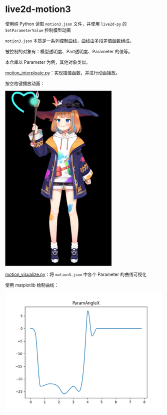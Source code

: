 # live2d-motion3

使用纯 Python 读取 `motion3.json` 文件，并使用 `live2d-py` 的 `SetParameterValue` 控制模型动画

`motion3.json` 本质是一系列控制曲线，曲线由多段差值函数组成。

被控制的对象有：模型透明度、Part透明度、Parameter 的值等。

本仓库以 Parameter 为例，其他对象类似。

[motion_interploate.py](./motion_interpolate.py)：实现插值函数，并进行动画播放。

按空格键播放动画：

![动画](./docs/Snipaste_2025-04-22_17-28-10.png)

[motion_visualize.py](./motion_visualize.py)：将 `motion3.json` 中各个 Parameter 的曲线可视化

使用 matplotlib 绘制曲线：

![曲线](./docs/Snipaste_2025-04-22_17-27-40.png)
